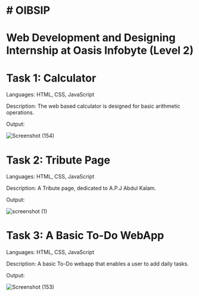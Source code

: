 # # OIBSIP
# Web Development and Designing Internship at Oasis Infobyte (Level 2)

# Task 1: Calculator
Languages: HTML, CSS, JavaScript

Description: The web based calculator is designed for basic arithmetic operations.

Output: 

![Screenshot (154)](https://user-images.githubusercontent.com/90818051/187023303-1814285e-51a3-475a-9bbb-937c2b833e8c.png)


# Task 2: Tribute Page
Languages: HTML, CSS, JavaScript

Description: A Tribute page, dedicated to A.P.J Abdul Kalam.

Output: 

![screenshot (1)](https://user-images.githubusercontent.com/90818051/187023332-96715e51-03a9-488b-b537-4448917609c3.png)


# Task 3: A Basic To-Do WebApp
Languages: HTML, CSS, JavaScript

Description: A basic To-Do webapp that enables a user to add daily tasks.

Output: 

![Screenshot (153)](https://user-images.githubusercontent.com/90818051/187023357-d8236ad3-8a05-44b3-abc1-99570f7c7c9d.png)
